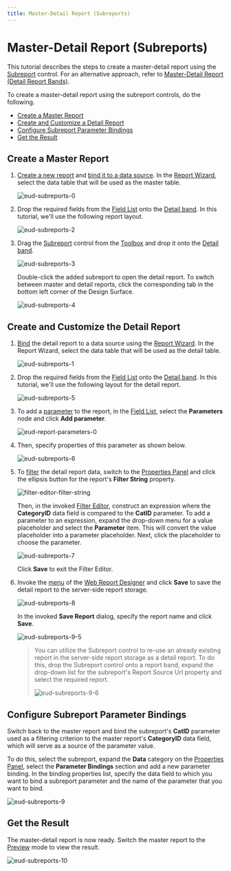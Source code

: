 ```yaml
---
title: Master-Detail Report (Subreports)
---
```

# Master-Detail Report (Subreports)
This tutorial describes the steps to create a master-detail report using the [Subreport](../report-elements/report-controls.md) control. For an alternative approach, refer to [Master-Detail Report (Detail Report Bands)](master-detail-report-(detail-report-bands).md).

To create a master-detail report using the subreport controls, do the following.
* [Create a Master Report](#create)
* [Create and Customize a Detail Report](#detail)
* [Configure Subreport Parameter Bindings](#subreport)
* [Get the Result](#result)

## <a name="create"/>Create a Master Report
1. [Create a new report](../creating-reports/basic-operations/create-a-new-report.md) and [bind it to a data source](../creating-reports/providing-data/bind-a-report-to-data.md). In the [Report Wizard](../wizards/report-wizard.md), select the data table that will be used as the master table.
	
	![eud-subreports-0](../../../images/img120281.png)
2. Drop the required fields from the [Field List](../interface-elements/field-list.md) onto the [Detail band](../report-elements/report-bands.md). In this tutorial, we'll use the following report layout.
	
	![eud-subreports-2](../../../images/img120283.png)
3. Drag the [Subreport](../report-elements/report-controls.md) control from the [Toolbox](../interface-elements/toolbox.md) and drop it onto the [Detail band](../report-elements/report-bands.md).
	
	![eud-subreports-3](../../../images/img120284.png)
	
	Double-click the added subreport to open the detail report. To switch between master and detail reports, click the corresponding tab in the bottom left corner of the Design Surface.
	
	![eud-subreports-4](../../../images/img120285.png)

## <a name="detail"/>Create and Customize the Detail Report
1. [Bind](../creating-reports/providing-data/bind-a-report-to-data.md) the detail report to a data source using the [Report Wizard](../wizards/report-wizard.md). In the Report Wizard, select the data table that will be used as the detail table.
	
	![eud-subreports-1](../../../images/img120282.png)
2. Drop the required fields from the [Field List](../interface-elements/field-list.md) onto the [Detail band](../report-elements/report-bands.md). In this tutorial, we'll use the following layout for the detail report.
	
	![eud-subreports-5](../../../images/img120286.png)
3. To add a [parameter](../creating-reports/providing-data/report-parameters.md) to the report, in the [Field List](../interface-elements/field-list.md), select the **Parameters** node and click **Add parameter**.
	
	![eud-report-parameters-0](../../../images/img119468.png)
4. Then, specify properties of this parameter as shown below.
	
	![eud-subreports-6](../../../images/img120287.png)
5. To [filter](../creating-reports/shaping-data/filtering-data.md) the detail report data, switch to the [Properties Panel](../interface-elements/properties-panel.md) and click the ellipsis button for the report's **Filter String** property.
	
	![filter-editor-filter-string](../../../images/img118363.png)
	
	Then, in the invoked [Filter Editor](../interface-elements/filter-editor.md), construct an expression where the **CategoryID** data field is compared to the **CatID** parameter. To add a parameter to an expression, expand the drop-down menu for a value placeholder and select the **Parameter** item. This will convert the value placeholder into a parameter placeholder. Next, click the placeholder to choose the parameter.
	
	![eud-subreports-7](../../../images/img120288.png)
	
	Click **Save** to exit the Filter Editor.
6. Invoke the [menu](../interface-elements/menu.md) of the [Web Report Designer](../../report-designer.md) and click **Save** to save the detail report to the server-side report storage.
	
	![eud-subreports-8](../../../images/img120290.png)
	
	In the invoked **Save Report** dialog, specify the report name and click **Save**.
	
	![eud-subreports-9-5](../../../images/img121457.png)
	
	> You can utilize the Subreport control to re-use an already existing report in the server-side report storage as a detail report. To do this, drop the Subreport control onto a report band, expand the drop-down list for the subreport's Report Source Url property and select the required report.
	> 
	> ![eud-subreports-9-6](../../../images/img121458.png)

## <a name="subreport"/>Configure Subreport Parameter Bindings
Switch back to the master report and bind the subreport's **CatID** parameter used as a filtering criterion to the master report's **CategoryID** data field, which will serve as a source of the parameter value.

To do this, select the subreport, expand the **Data** category on the [Properties Panel](../interface-elements/properties-panel.md), select the **Parameter Bindings** section and add a new parameter binding. In the binding properties list, specify the data field to which you want to bind a subreport parameter and the name of the parameter that you want to bind.

![eud-subreports-9](../../../images/img120291.png)

## <a name="result"/>Get the Result
The master-detail report is now ready. Switch the master report to the [Preview](../document-preview.md) mode to view the result.

![eud-subreports-10](../../../images/img120292.png)